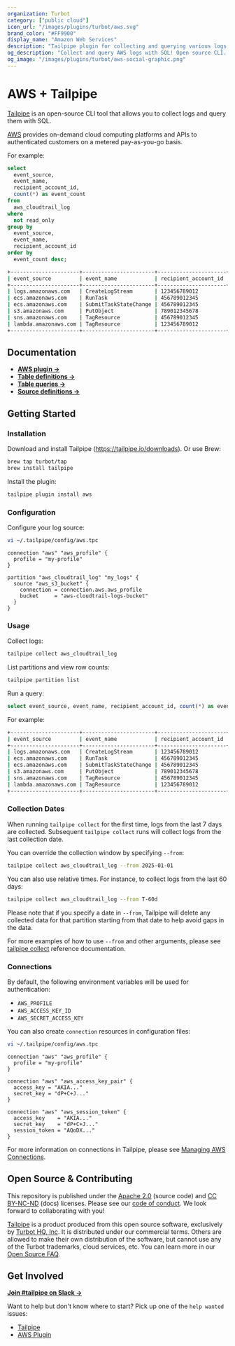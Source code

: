 ```yaml
---
organization: Turbot
category: ["public cloud"]
icon_url: "/images/plugins/turbot/aws.svg"
brand_color: "#FF9900"
display_name: "Amazon Web Services"
description: "Tailpipe plugin for collecting and querying various logs from AWS."
og_description: "Collect and query AWS logs with SQL! Open source CLI. No DB required."
og_image: "/images/plugins/turbot/aws-social-graphic.png"
---
```


# AWS + Tailpipe

[Tailpipe](https://tailpipe.io) is an open-source CLI tool that allows you to collect logs and query them with SQL.

[AWS](https://aws.amazon.com/) provides on-demand cloud computing platforms and APIs to authenticated customers on a metered pay-as-you-go basis.

For example:

```sql
select
  event_source,
  event_name,
  recipient_account_id,
  count(*) as event_count
from
  aws_cloudtrail_log
where
  not read_only
group by
  event_source,
  event_name,
  recipient_account_id
order by
  event_count desc;
```

```sh
+----------------------+-----------------------+----------------------+-------------+
| event_source         | event_name            | recipient_account_id | event_count |
+----------------------+-----------------------+----------------------+-------------+
| logs.amazonaws.com   | CreateLogStream       | 123456789012         | 793845      |
| ecs.amazonaws.com    | RunTask               | 456789012345         | 350836      |
| ecs.amazonaws.com    | SubmitTaskStateChange | 456789012345         | 190185      |
| s3.amazonaws.com     | PutObject             | 789012345678         | 60842       |
| sns.amazonaws.com    | TagResource           | 456789012345         | 25499       |
| lambda.amazonaws.com | TagResource           | 123456789012         | 20673       |
+----------------------+-----------------------+----------------------+-------------+
```

## Documentation

- **[AWS plugin →](https://hub.tailpipe.io/plugins/turbot/aws)**
- **[Table definitions →](https://hub.tailpipe.io/plugins/turbot/aws/tables)**
- **[Table queries →](https://hub.tailpipe.io/plugins/turbot/aws/queries)**
- **[Source definitions →](https://hub.tailpipe.io/plugins/turbot/aws/sources)**

## Getting Started

### Installation

Download and install Tailpipe (https://tailpipe.io/downloads). Or use Brew:

```sh
brew tap turbot/tap
brew install tailpipe
```

Install the plugin:

```sh
tailpipe plugin install aws
```

### Configuration

Configure your log source:

```sh
vi ~/.tailpipe/config/aws.tpc
```

```hcl
connection "aws" "aws_profile" {
  profile = "my-profile"
}

partition "aws_cloudtrail_log" "my_logs" {
  source "aws_s3_bucket" {
    connection = connection.aws.aws_profile
    bucket     = "aws-cloudtrail-logs-bucket"
  }
}
```

### Usage

Collect logs:

```sh
tailpipe collect aws_cloudtrail_log
```

List partitions and view row counts:

```sh
tailpipe partition list
```

Run a query:

```sql
select event_source, event_name, recipient_account_id, count(*) as event_count from aws_cloudtrail_log where not read_only group by event_source, event_name, recipient_account_id order by event_count desc;
```

For example:

```sh
+----------------------+-----------------------+----------------------+-------------+
| event_source         | event_name            | recipient_account_id | event_count |
+----------------------+-----------------------+----------------------+-------------+
| logs.amazonaws.com   | CreateLogStream       | 123456789012         | 793845      |
| ecs.amazonaws.com    | RunTask               | 456789012345         | 350836      |
| ecs.amazonaws.com    | SubmitTaskStateChange | 456789012345         | 190185      |
| s3.amazonaws.com     | PutObject             | 789012345678         | 60842       |
| sns.amazonaws.com    | TagResource           | 456789012345         | 25499       |
| lambda.amazonaws.com | TagResource           | 123456789012         | 20673       |
+----------------------+-----------------------+----------------------+-------------+
```

### Collection Dates

When running `tailpipe collect` for the first time, logs from the last 7 days are collected. Subsequent `tailpipe collect` runs will collect logs from the last collection date.

You can override the collection window by specifying `--from`:

```sh
tailpipe collect aws_cloudtrail_log --from 2025-01-01
```

You can also use relative times. For instance, to collect logs from the last 60 days:

```sh
tailpipe collect aws_cloudtrail_log --from T-60d
```

Please note that if you specify a date in `--from`, Tailpipe will delete any collected data for that partition starting from that date to help avoid gaps in the data.

For more examples of how to use `--from` and other arguments, please see [tailpipe collect](https://tailpipe.io/docs/reference/cli/collect) reference documentation.


### Connections

By default, the following environment variables will be used for authentication:

- `AWS_PROFILE`
- `AWS_ACCESS_KEY_ID`
- `AWS_SECRET_ACCESS_KEY`

You can also create `connection` resources in configuration files:

```sh
vi ~/.tailpipe/config/aws.tpc
```

```hcl
connection "aws" "aws_profile" {
  profile = "my-profile"
}

connection "aws" "aws_access_key_pair" {
  access_key = "AKIA..."
  secret_key = "dP+C+J..."
}

connection "aws" "aws_session_token" {
  access_key    = "AKIA..."
  secret_key    = "dP+C+J..."
  session_token = "AQoDX..."
}
```

For more information on connections in Tailpipe, please see [Managing AWS Connections](https://tailpipe.io/docs/reference/config-files/connection/aws).

## Open Source & Contributing

This repository is published under the [Apache 2.0](https://www.apache.org/licenses/LICENSE-2.0) (source code) and [CC BY-NC-ND](https://creativecommons.org/licenses/by-nc-nd/2.0/) (docs) licenses. Please see our [code of conduct](https://github.com/turbot/.github/blob/main/CODE_OF_CONDUCT.md). We look forward to collaborating with you!

[Tailpipe](https://tailpipe.io) is a product produced from this open source software, exclusively by [Turbot HQ, Inc](https://turbot.com). It is distributed under our commercial terms. Others are allowed to make their own distribution of the software, but cannot use any of the Turbot trademarks, cloud services, etc. You can learn more in our [Open Source FAQ](https://turbot.com/open-source).

## Get Involved

**[Join #tailpipe on Slack →](https://turbot.com/community/join)**

Want to help but don't know where to start? Pick up one of the `help wanted` issues:

- [Tailpipe](https://github.com/turbot/tailpipe/labels/help%20wanted)
- [AWS Plugin](https://github.com/turbot/tailpipe-plugin-aws/labels/help%20wanted)
